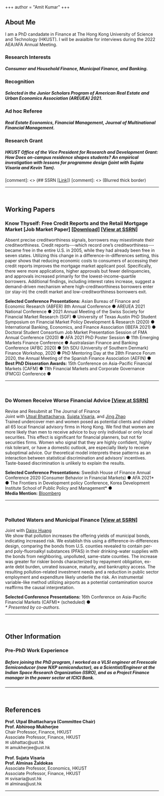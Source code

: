 +++
author = "Amit Kumar"
+++
## About Me
I am a PhD candadate in Finance at The Hong Kong University of Science and Technology (HKUST). I will be avaialble for interviews during the 2022 AEA/AFA Annual Meeting.


### Research Interests 
##### Consumer and Household Finance, Municipal Finance, and Banking.

### Recognition
##### Selected in the Junior Scholars Program of American Real Estate and Urban Economics Association (AREUEA) 2021.

### Ad hoc Referee
##### Real Estate Economics, Financial Management, Journal of Multinational Financial Management. 

### Research Grant
##### HKUST Office of the Vice President for Research and Development Grant:  How Does on-campus residence shapes students? An empirical investigation with lessons for programme design (joint with Sujata Visaria and Kevin Tam).

[comment]: <> (## SSRN [[Link]](https://www.ssrn.com/author=2664500))
[comment]: <> (Blurred thick border)
<hr class="hr1" /> 

&nbsp;

## Working Papers


### Know Thyself: Free Credit Reports and the Retail Mortgage Market [Job Market Paper] <span class = "titlelink">[[Download]](https://bit.ly/2ZG2Ti7) [[View at SSRN]](https://papers.ssrn.com/sol3/papers.cfm?abstract_id=3732853)</span>
   Absent precise creditworthiness signals, borrowers may misestimate their creditworthiness. Credit reports---which record one’s creditworthiness---became free in the entire U.S. in 2005, while they had already been free in seven states. Utilizing this change in a difference-in-differences setting, this paper shows that reducing economic costs to consumers of accessing their credit reports improves the mortgage market applicant pool. Specifically, there were more applications, higher approvals but fewer delinquencies, and approvals increased primarily for the lowest-income-quartile borrowers. Additional findings, including interest rates increase, suggest a demand-driven mechanism where high-creditworthiness borrowers enter (or stay-in) the credit market and low-creditworthiness borrowers exit.
   <div class="conference">
      <b>Selected Conference Presentations:</b> Asian Bureau of Finance and Economic Research (ABFER) 8th Annual Conference &#9679; AREUEA 2021 National Conference &#9679; 2021 Annual Meeting of the Swiss Society for Financial Market Research (SGF) &#9679; University of Texas Austin PhD Student Symposium on Financial Market Policy Development & Research (2020) &#9679; International Banking, Economics, and Finance Association (IBEFA 2021) &#9679; Doctoral Student Consortium Job Market Presentation Session of FMA Annual Conference (2020) &#9679; AFA 2021 PhD Poster Session &#9679; 11th Emerging Markets Finance Conference &#9679; Australasian Finance and Banking Conference (AFBC 2020) &#9679; 5th SDU (University of Southern Denmark) Finance Workshop, 2020  &#9679; PhD Mentoring Day at the 28th Finance Forum 2020, the Annual Meeting of the Spanish Finance Association (AEFIN) &#9679;
      <br><b>Best PhD Disseration Awards:</b> 15th Conference on Asia-Pacific Financial Markets (CAFM) &#9679; 11th Financial Markets and Corporate Governance (FMCG) Conference &#9679;
     </div><hr class="hr2" />

&nbsp;

### Do Women Receive Worse Financial Advice <span class = "titlelink">[[View at SSRN]](https://papers.ssrn.com/sol3/papers.cfm?abstract_id=3671377)</span>
   <span class  = "randr">Revise and Resubmit at The Journal of Finance</span>
   <br><span class="author">Joint with [Utpal Bhattacharya](https://ubhattac.people.ust.hk/), [Sujata Visaria](https://www.bm.ust.hk/econ/faculty-and-staff/directory/87), and [Jing Zhao](https://af.polyu.edu.hk/people/academic-staff/dr-jing-zhao/)</span>
   <br>Trained undercover men and women posed as potential clients and visited all 65 local financial advisory firms in Hong Kong. We find that women are more likely than men to receive advice to buy only individual or only local securities. This effect is significant for financial planners, but not for securities firms. Women who signal that they are highly confident, highly risk tolerant, or have a domestic outlook, are especially likely to receive suboptimal advice. Our theoretical model interprets these patterns as an interaction between statistical discrimination and advisors’ incentives. Taste-based discrimination is unlikely to explain the results.

   <div class="conference">
      <b>Selected Conference Presentations:</b>	Swedish House of Finance Annual Conference 2020 (Consumer Behavior in Financial Markets) &#9679; AFA 2021* &#9679; The Frontiers in Development policy Conference, Korea Development Institute School of Public Policy and Management* &#9679; </i> 
   <br><b>Media Mention:</b> <a href = https://www.bloomberg.com/news/articles/2020-09-05/financial-advisers-give-women-worse-advice-than-men-in-hong-kong>Bloomberg</a>
   </div><hr class="hr2" />
   

&nbsp;

### Polluted Waters and Municipal Finance <span class= "titlelink">[[View at SSRN]](https://papers.ssrn.com/sol3/papers.cfm?abstract_id=3821639)</span>
   <span class="author">Joint with [Daisy Huang](https://www.ssrn.com/author=1464447)</span>
   <br>We show that pollution increases the offering yields of municipal bonds, indicating increased risk. We establish this using a difference-in-differences design, comparing the bonds from U.S. counties revealed to contain per- and poly-fluoroalkyl substances (PFAS) in their drinking-water supplies with the bonds from neighboring, unpolluted, same-state counties. The increase was greater for riskier bonds characterized by repayment obligation, ex-ante debt burden, unrated issuance, maturity, and bankruptcy access. The resulting pollution-related investment needs and a reduction in public sector employment and expenditure likely underlie the risk. An instrumental variable-like method utilizing airports as a potential contamination source reaffirms the causal interpretation.

   <div class="conference">
   <b>Selected Conference Presentations:</b> 16th Conference on Asia-Pacific Financial Markets (CAFM)* (scheduled) &#9679;
   <br><i>* Presented by co-authors.</i>
   </div>

<hr class="hr1" />
&nbsp;

## Other Information

### Pre-PhD Work Experience
##### Before joining the PhD program, I worked as a VLSI engineer at Freescale Semiconducor (now NXP semiconductor), as a Scientist/Engineer at the Indian Space Research Organization (ISRO), and as a Project Finance manager in the power sector at ICICI Bank.   
<hr class="hr1" />
&nbsp;

## References

<div class="row">
  <div class="column1"><b>Prof. Utpal Bhattacharya (Committee Chair)</b></div>
  <div class="column2"><b>Prof. Abhiroop Mukherjee</b></div>
</div>
<div class="row">
  <div class="column1">Chair Professor, Finance, HKUST</div>
  <div class="column2">Associate Professor, Finance, HKUST</div>
</div>
<div class="row">
  <div class="column1">&#9993; ubhattac@ust.hk</div>
  <div class="column2">&#9993; amukherjee@ust.hk</div>
</div>
&nbsp;
<div class="row">
  <div class="column1"><b>Prof. Sujata Visaria</b></div>
  <div class="column2"><b>Prof. Alminas Žaldokas</b></div>
</div>
<div class="row">
  <div class="column1">Associate Professor, Economics, HKUST</div>
  <div class="column2">Associate Professor, Finance, HKUST</div>
</div>
<div class="row">
  <div class="column1">&#9993; svisaria@ust.hk</div>
  <div class="column2">&#9993; alminas@ust.hk</div>
</div>
<hr class="hr1" />


